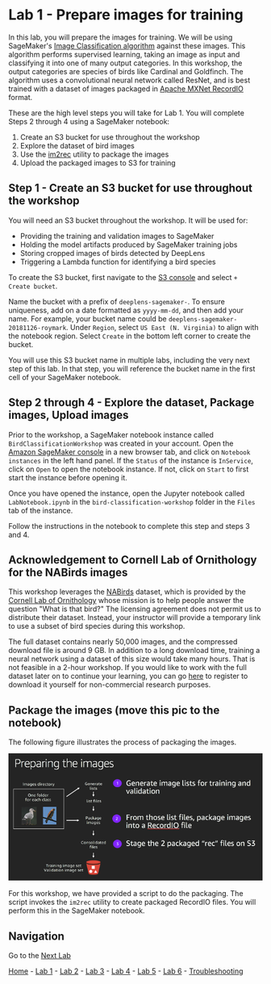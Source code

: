 # Lab 1 - Prepare images for training

In this lab, you will prepare the images for training.  We will be using SageMaker's [Image Classification algorithm](https://docs.aws.amazon.com/sagemaker/latest/dg/image-classification.html) against these images.  This algorithm performs supervised learning, taking an image as input and classifying it into one of many output categories.  In this workshop, the output categories are species of birds like Cardinal and Goldfinch.  The algorithm uses a convolutional neural network called ResNet, and is best trained with a dataset of images packaged in [Apache MXNet RecordIO](https://mxnet.incubator.apache.org/architecture/note_data_loading.html) format.  

These are the high level steps you will take for Lab 1.  You will complete Steps 2 through 4 using a SageMaker notebook:

1. Create an S3 bucket for use throughout the workshop
2. Explore the dataset of bird images
3. Use the [im2rec](https://mxnet.incubator.apache.org/faq/recordio.html) utility to package the images
4. Upload the packaged images to S3 for training

## Step 1 - Create an S3 bucket for use throughout the workshop

You will need an S3 bucket throughout the workshop.  It will be used for:

* Providing the training and validation images to SageMaker
* Holding the model artifacts produced by SageMaker training jobs
* Storing cropped images of birds detected by DeepLens
* Triggering a Lambda function for identifying a bird species

To create the S3 bucket, first navigate to the [S3 console](https://console.aws.amazon.com/s3/home?region=us-east-1) and select `+ Create bucket`.

Name the bucket with a prefix of `deeplens-sagemaker-`.  To ensure uniqueness, add on a date formatted as `yyyy-mm-dd`, and then add your name.  For example, your bucket name could be `deeplens-sagemaker-20181126-roymark`.  Under `Region`, select `US East (N. Virginia)` to align with the notebook region.  Select `Create` in the bottom left corner to create the bucket.

You will use this S3 bucket name in multiple labs, including the very next step of this lab.  In that step, you will reference the bucket name in the first cell of your SageMaker notebook.

## Step 2 through 4 - Explore the dataset, Package images, Upload images

Prior to the workshop, a SageMaker notebook instance called `BirdClassificationWorkshop` was created in your account.  Open the [Amazon SageMaker console](https://console.aws.amazon.com/sagemaker/) in a new browser tab, and click on `Notebook instances` in the left hand panel.  If the `Status` of the instance is `InService`, click on `Open` to open the notebook instance.  If not, click on `Start` to first start the instance before opening it.

Once you have opened the instance, open the Jupyter notebook called `LabNotebook.ipynb` in the `bird-classification-workshop` folder in the `Files` tab of the instance.

Follow the instructions in the notebook to complete this step and steps 3 and 4.

## Acknowledgement to Cornell Lab of Ornithology for the NABirds images

This workshop leverages the [NABirds]( http://dl.allaboutbirds.org/nabirds) dataset, which is provided by the [Cornell Lab of Ornithology](http://merlin.allaboutbirds.org/the-story/) whose mission is to help people answer the question "What is that bird?"  The licensing agreement does not permit us to distribute their dataset.  Instead, your instructor will provide a temporary link to use a subset of bird species during this workshop.

The full dataset contains nearly 50,000 images, and the compressed download file is around 9 GB.  In addition to a long download time, training a neural network using a dataset of this size would take many hours.  That is not feasible in a 2-hour workshop.  If you would like to work with the full dataset later on to continue your learning, you can go [here](http://dl.allaboutbirds.org/nabirds) to register to download it yourself for non-commercial research purposes.

## Package the images (move this pic to the notebook)

The following figure illustrates the process of packaging the images.

![](./screenshots/prepare_images.png)

For this workshop, we have provided a script to do the packaging.  The script invokes the `im2rec` utility to create packaged RecordIO files.  You will perform this in the SageMaker notebook.

## Navigation

Go to the [Next Lab](lab2-train-model.md)

[Home](../README.md) - [Lab 1](lab1-image-prep.md) - [Lab 2](lab2-train-model.md) - [Lab 3](lab3-host-model.md) - [Lab 4](lab4-trigger-inference-from-s3.md) - [Lab 5](lab5-deeplens-detect-and-classify.md) - [Lab 6](lab6-text-notification.md) - [Troubleshooting](troubleshooting.md)
